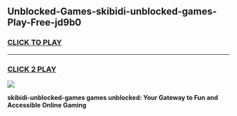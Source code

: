 
## Unblocked-Games-skibidi-unblocked-games-Play-Free-jd9b0
<h3>
<a href="https://premium76.site?title=skibidi-unblocked-games&ref=10A">CLICK TO PLAY</a></h3>
<hr>

<h3>
<a href="https://premium76.site?title=skibidi-unblocked-games&ref=10A">CLICK 2 PLAY</a>
  
</h3>

<a href="https://premium76.site?title=skibidi-unblocked-games&ref=10A"><img src="https://clearcache.store/games.png"></a>


**skibidi-unblocked-games games unblocked: Your Gateway to Fun and Accessible Online Gaming**
